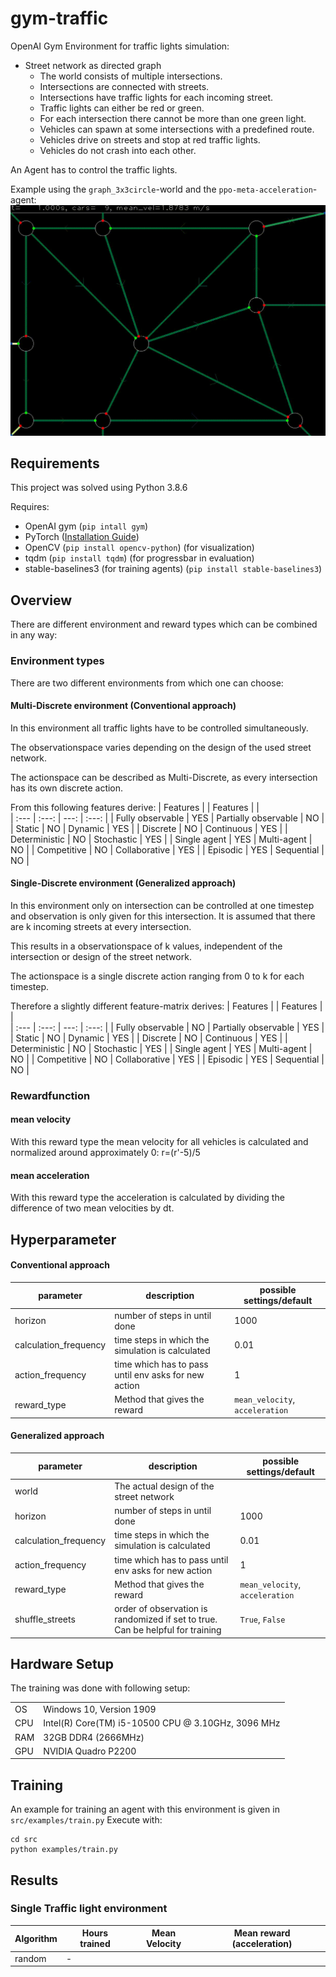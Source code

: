 # gym-traffic

OpenAI Gym Environment for traffic lights simulation:

* Street network as directed graph
    * The world consists of multiple intersections.
    * Intersections are connected with streets.
    * Intersections have traffic lights for each incoming street.
    * Traffic lights can either be red or green.
    * For each intersection there cannot be more than one green light.
    * Vehicles can spawn at some intersections with a predefined route.
    * Vehicles drive on streets and stop at red traffic lights.
    * Vehicles do not crash into each other.
    
An Agent has to control the traffic lights.

Example using the `graph_3x3circle`-world and the `ppo-meta-acceleration`-agent:
![](src/examples/video.gif)

## Requirements

This project was solved using Python 3.8.6

Requires:

* OpenAI gym (`pip intall gym`)
* PyTorch ([Installation Guide](https://pytorch.org/get-started/locally/))
* OpenCV (`pip install opencv-python`) (for visualization)
* tqdm (`pip install tqdm`) (for progressbar in evaluation)
* stable-baselines3 (for training agents) (`pip install stable-baselines3`)

## Overview
There are different environment and reward types which can be combined in any way:

### Environment types
There are two different environments from which one can choose: 

#### Multi-Discrete environment (Conventional approach)
In this environment all traffic lights have to be controlled simultaneously.

The observationspace varies depending on the design of the used street network.

The actionspace can be described as Multi-Discrete, as every intersection has its own discrete action.


From this following features derive:
| Features          |       |    Features          |       |        
| :---              | :---: |         ---:         | :---: |
| Fully observable  |  YES  | Partially observable |    NO |
| Static            |   NO  | Dynamic              |   YES |
| Discrete          |   NO  | Continuous           |   YES |
| Deterministic     |   NO  | Stochastic           |   YES |
| Single agent      |  YES  | Multi-agent          |    NO |
| Competitive       |   NO  | Collaborative        |   YES |
| Episodic          |  YES  | Sequential           |    NO |

#### Single-Discrete environment (Generalized approach)
In this environment only on intersection can be controlled at one timestep and observation is only given for this intersection.
It is assumed that there are k incoming streets at every intersection.

This results in a observationspace of k values, independent of the intersection or design of the street network.

The actionspace is a single discrete action ranging from 0 to k for each timestep.

Therefore a slightly different feature-matrix derives:
| Features          |       |    Features          |       |        
| :---              | :---: |         ---:         | :---: |
| Fully observable  |   NO  | Partially observable |   YES |
| Static            |   NO  | Dynamic              |   YES |
| Discrete          |   NO  | Continuous           |   YES |
| Deterministic     |   NO  | Stochastic           |   YES |
| Single agent      |  YES  | Multi-agent          |    NO |
| Competitive       |   NO  | Collaborative        |   YES |
| Episodic          |  YES  | Sequential           |    NO |

### Rewardfunction
#### mean velocity
With this reward type the mean velocity for all vehicles is calculated and normalized around approximately 0: r=(r'-5)/5

#### mean acceleration
With this reward type the acceleration is calculated by dividing the difference of two mean velocities by dt.

## Hyperparameter
#### Conventional approach
| parameter | description | possible settings/default | 
| --------- | ----------- | ----------------- |
| horizon | number of steps in until done | 1000 |
| calculation_frequency | time steps in which the simulation is calculated | 0.01 |
| action_frequency | time which has to pass until env asks for new action | 1 |
| reward_type | Method that gives the reward | `mean_velocity`, `acceleration` |

#### Generalized approach
| parameter | description | possible settings/default | 
| --------- | ----------- | ----------------- |
| world | The actual design of the street network |
| horizon | number of steps in until done | 1000 |
| calculation_frequency | time steps in which the simulation is calculated | 0.01 |
| action_frequency | time which has to pass until env asks for new action | 1 |
| reward_type | Method that gives the reward | `mean_velocity`, `acceleration` |
| shuffle_streets | order of observation is randomized if set to true. Can be helpful for training |`True`, `False` |

## Hardware Setup
The training was done with following setup:

|  |  |
| ---- | ---- |
OS | Windows 10, Version 1909
CPU | Intel(R) Core(TM) i5-10500 CPU @ 3.10GHz, 3096 MHz
RAM | 32GB DDR4 (2666MHz)
GPU | NVIDIA Quadro P2200
## Training
An example for training an agent with this environment is given in `src/examples/train.py`
Execute with:
````shell
cd src
python examples/train.py
````


## Results

### Single Traffic light environment

| Algorithm | Hours trained | Mean Velocity | Mean reward (acceleration) |
| --------- | ------------- | ------------- | -------------------------- |
| random | - | 